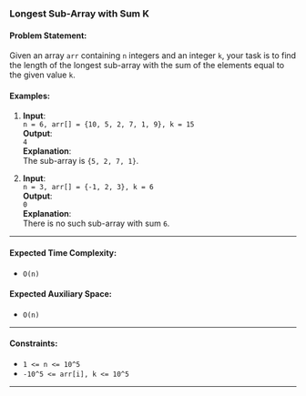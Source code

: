 ### Longest Sub-Array with Sum K

#### Problem Statement:
Given an array `arr` containing `n` integers and an integer `k`, your task is to find the length of the longest sub-array with the sum of the elements equal to the given value `k`.

#### Examples:

1. **Input**:  
   `n = 6, arr[] = {10, 5, 2, 7, 1, 9}, k = 15`  
   **Output**:  
   `4`  
   **Explanation**:  
   The sub-array is `{5, 2, 7, 1}`.

2. **Input**:  
   `n = 3, arr[] = {-1, 2, 3}, k = 6`  
   **Output**:  
   `0`  
   **Explanation**:  
   There is no such sub-array with sum `6`.

---

#### Expected Time Complexity:
- `O(n)`

#### Expected Auxiliary Space:
- `O(n)`

---

#### Constraints:
- `1 <= n <= 10^5`
- `-10^5 <= arr[i], k <= 10^5`

---
